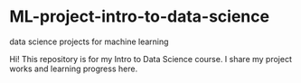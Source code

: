 # ML-project-intro-to-data-science
data science projects for machine learning

  Hi! This repository is for my Intro to Data Science course. I share my project works and learning progress here.
